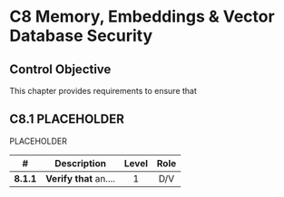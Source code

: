 # C8 Memory, Embeddings & Vector Database Security

## Control Objective

This chapter provides requirements to ensure that 

## C8.1 PLACEHOLDER

PLACEHOLDER

| # | Description | Level | Role |
|:--------:|---------------------------------------------------------------------------------------------------------------------|:---:|:---:|
| **8.1.1** | **Verify that** an.... | 1   | D/V |

